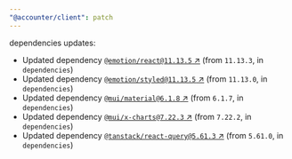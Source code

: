 ```yaml
---
"@accounter/client": patch
---
```

dependencies updates:
  - Updated dependency [`@emotion/react@11.13.5` ↗︎](https://www.npmjs.com/package/@emotion/react/v/11.13.5) (from `11.13.3`, in `dependencies`)
  - Updated dependency [`@emotion/styled@11.13.5` ↗︎](https://www.npmjs.com/package/@emotion/styled/v/11.13.5) (from `11.13.0`, in `dependencies`)
  - Updated dependency [`@mui/material@6.1.8` ↗︎](https://www.npmjs.com/package/@mui/material/v/6.1.8) (from `6.1.7`, in `dependencies`)
  - Updated dependency [`@mui/x-charts@7.22.3` ↗︎](https://www.npmjs.com/package/@mui/x-charts/v/7.22.3) (from `7.22.2`, in `dependencies`)
  - Updated dependency [`@tanstack/react-query@5.61.3` ↗︎](https://www.npmjs.com/package/@tanstack/react-query/v/5.61.3) (from `5.61.0`, in `dependencies`)
